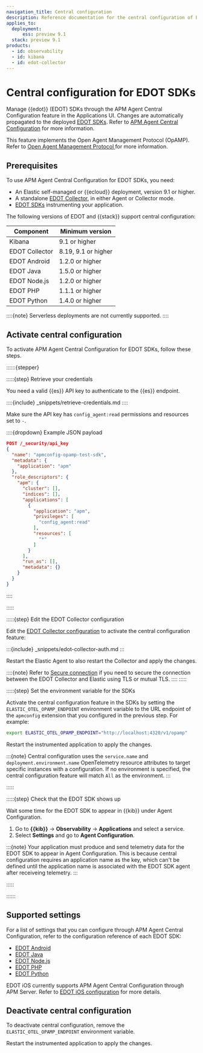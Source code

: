 ```yaml
---
navigation_title: Central configuration
description: Reference documentation for the central configuration of EDOT SDKs.
applies_to:
  deployment:
      ess: preview 9.1
  stack: preview 9.1
products:
  - id: observability
  - id: kibana
  - id: edot-collector
---
```


# Central configuration for EDOT SDKs

Manage {{edot}} (EDOT) SDKs through the APM Agent Central Configuration feature in the Applications UI. Changes are automatically propagated to the deployed [EDOT SDKs](/reference/edot-sdks/index.md). Refer to [APM Agent Central Configuration](docs-content://solutions/observability/apm/apm-agent-central-configuration.md) for more information.

This feature implements the Open Agent Management Protocol (OpAMP). Refer to [Open Agent Management Protocol
](https://opentelemetry.io/docs/specs/opamp/) for more information.

## Prerequisites

To use APM Agent Central Configuration for EDOT SDKs, you need:

* An Elastic self-managed or {{ecloud}} deployment, version 9.1 or higher.
* A standalone [EDOT Collector](elastic-agent://reference/edot-collector/index.md), in either Agent or Collector mode.
* [EDOT SDKs](/reference/edot-sdks/index.md) instrumenting your application.

The following versions of EDOT and {{stack}} support central configuration:

| Component | Minimum version |
|-----------|----------------|
| Kibana | 9.1 or higher |
| EDOT Collector | 8.19, 9.1 or higher |
| EDOT Android | 1.2.0 or higher |
| EDOT Java | 1.5.0 or higher |
| EDOT Node.js | 1.2.0 or higher |
| EDOT PHP | 1.1.1 or higher |
| EDOT Python | 1.4.0 or higher |

::::{note}
Serverless deployments are not currently supported.
::::

## Activate central configuration

To activate APM Agent Central Configuration for EDOT SDKs, follow these steps.

::::::{stepper}

:::::{step} Retrieve your credentials

You need a valid {{es}} API key to authenticate to the {{es}} endpoint. 

::::{include} _snippets/retrieve-credentials.md
::::

Make sure the API key has `config_agent:read` permissions and resources set to `-`.

::::{dropdown} Example JSON payload
```json
POST /_security/api_key
{
  "name": "apmconfig-opamp-test-sdk",
  "metadata": {
    "application": "apm"
  },
  "role_descriptors": {
    "apm": {
      "cluster": [],
      "indices": [],
      "applications": [
        {
          "application": "apm",
          "privileges": [
            "config_agent:read"
          ],
          "resources": [
            "*"
          ]
        }
      ],
      "run_as": [],
      "metadata": {}
    }
  }
}
```
::::

:::::

:::::{step} Edit the EDOT Collector configuration

Edit the [EDOT Collector configuration](elastic-agent://reference/edot-collector/config/default-config-standalone.md#central-configuration) to activate the central configuration feature:

:::{include} _snippets/edot-collector-auth.md
:::

Restart the Elastic Agent to also restart the Collector and apply the changes.

::::{note}
Refer to [Secure connection](elastic-agent://reference/edot-collector/config/default-config-standalone.md#secure-connection) if you need to secure the connection between the EDOT Collector and Elastic using TLS or mutual TLS.
::::
:::::

:::::{step} Set the environment variable for the SDKs

Activate the central configuration feature in the SDKs by setting the `ELASTIC_OTEL_OPAMP_ENDPOINT` environment variable to the URL endpoint of the `apmconfig` extension that you configured in the previous step. For example:

```sh
export ELASTIC_OTEL_OPAMP_ENDPOINT="http://localhost:4320/v1/opamp"
```

Restart the instrumented application to apply the changes.

:::{note}
Central configuration uses the `service.name` and `deployment.environment.name` OpenTelemetry resource attributes to target specific instances with a configuration. If no environment is specified, the central configuration feature will match `All` as the environment.
:::

:::::

:::::{step} Check that the EDOT SDK shows up

Wait some time for the EDOT SDK to appear in {{kib}} under Agent Configuration.

1. Go to **{{kib}}** → **Observability** → **Applications** and select a service.
2. Select **Settings** and go to **Agent Configuration**.

:::{note}
Your application must produce and send telemetry data for the EDOT SDK to appear in Agent Configuration. This is because central configuration requires an application name as the key, which can't be defined until the application name is associated with the EDOT SDK agent after receiveing telemetry. 
:::

:::::

::::::

## Supported settings

For a list of settings that you can configure through APM Agent Central Configuration, refer to the configuration reference of each EDOT SDK:

- [EDOT Android](apm-agent-android://reference/edot-android/configuration.md#central-configuration)
- [EDOT Java](elastic-otel-java://reference/edot-java/configuration.md#central-configuration)
- [EDOT Node.js](elastic-otel-node://reference/edot-node/configuration.md#central-configuration)
- [EDOT PHP](elastic-otel-php://reference/edot-php/configuration.md#central-configuration)
- [EDOT Python](elastic-otel-python://reference/edot-python/configuration.md#central-configuration)

EDOT iOS currently supports APM Agent Central Configuration through APM Server. Refer to [EDOT iOS configuration](apm-agent-ios://reference/configuration.md) for more details.

## Deactivate central configuration

To deactivate central configuration, remove the `ELASTIC_OTEL_OPAMP_ENDPOINT` environment variable.

Restart the instrumented application to apply the changes.
